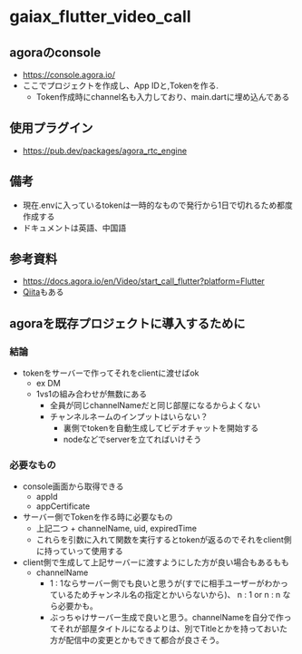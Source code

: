 # gaiax_flutter_video_call

## agoraのconsole
- https://console.agora.io/
- ここでプロジェクトを作成し、App IDと,Tokenを作る.
  - Token作成時にchannel名も入力しており、main.dartに埋め込んである

## 使用プラグイン
- https://pub.dev/packages/agora_rtc_engine


## 備考
- 現在.envに入っているtokenは一時的なもので発行から1日で切れるため都度作成する
- ドキュメントは英語、中国語

## 参考資料
- https://docs.agora.io/en/Video/start_call_flutter?platform=Flutter
- [Qiita](https://qiita.com/v-cube)もある


## agoraを既存プロジェクトに導入するために
### 結論
- tokenをサーバーで作ってそれをclientに渡せばok
  - ex DM
  - 1vs1の組み合わせが無数にある
    - 全員が同じchannelNameだと同じ部屋になるからよくない
    - チャンネルネームのインプットはいらない？
      - 裏側でtokenを自動生成してビデオチャットを開始する
      - nodeなどでserverを立てればいけそう

### 必要なもの
- console画面から取得できる
  - appId
  - appCertificate
- サーバー側でTokenを作る時に必要なもの
  - 上記二つ + channelName, uid, expiredTime
  - これらを引数に入れて関数を実行するとtokenが返るのでそれをclient側に持っていって使用する
- client側で生成して上記サーバーに渡すようにした方が良い場合もあるもも
  - channelName
    - 1 : 1ならサーバー側でも良いと思うが(すでに相手ユーザーがわかっているためチャンネル名の指定とかいらないから)、 n : 1 or n : n なら必要かも。
    - ぶっちゃけサーバー生成で良いと思う。channelNameを自分で作ってそれが部屋タイトルになるよりは、別でTitleとかを持っておいた方が配信中の変更とかもできて都合が良さそう。

